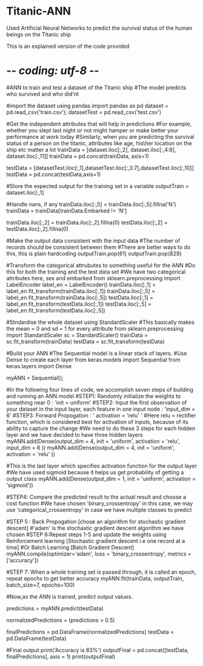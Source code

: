 # Titanic-ANN
Used Artificial Neural Networks to predict the survival status of the human beings on the Titanic ship

This is an explained version of the code provided

# -*- coding: utf-8 -*-
#ANN to train and test a dataset of the Titanic ship
#The model predicts who survived and who did'nt

#import the dataset using pandas
import pandas as pd
dataset = pd.read_csv('train.csv');
datasetTest = pd.read_csv('test.csv')

#Get the independent attributes that will help in predictions
#For example, whether you slept last night or not might hamper or make better your performance at work today
#Similarly, when you are predicting the survival status of a person on the titanic, attributes like age, his\her location on the ship etc matter a lot 
trainData = [dataset.iloc[:,2], dataset.iloc[:,4:8], dataset.iloc[:,11]]
trainData = pd.concat(trainData, axis=1)

testData = [datasetTest.iloc[:,1],datasetTest.iloc[:,3:7],datasetTest.iloc[:,10]]
testData = pd.concat(testData,axis=1)

#Store the expected output for the training set in a variable
outputTrain = dataset.iloc[:,1]

#Handle nans, if any
trainData.iloc[:,5] = trainData.iloc[:,5].fillna('N')
trainData = trainData[trainData.Embarked != 'N']

trainData.iloc[:,2] = trainData.iloc[:,2].fillna(0)
testData.iloc[:,2] = testData.iloc[:,2].fillna(0)


#Make the output data consistent with the input data
#The number of records should be consistent between them
#There are better ways to do this, this is plain hardcoding
outputTrain.pop(61)
outputTrain.pop(829)

#Transform the categorical attrubutes to something useful for the ANN
#Do this for both the training and the test data set
#We have two categorical attributes here, sex and embarked
from sklearn.preprocessing import LabelEncoder
label_en = LabelEncoder()
trainData.iloc[:,1] = label_en.fit_transform(trainData.iloc[:,1])
trainData.iloc[:,5] = label_en.fit_transform(trainData.iloc[:,5])
testData.iloc[:,1] = label_en.fit_transform(testData.iloc[:,1])
testData.iloc[:,5] = label_en.fit_transform(testData.iloc[:,5])

#Stndardise the whole dataset using StandardScaler
#This basically makes the mean = 0 and sd = 1 for every attribute
from sklearn.preprocessing import StandardScaler
sc = StandardScaler()
trainData = sc.fit_transform(trainData)
testData = sc.fit_transform(testData)

#Build your ANN
#The Sequential model is a linear stack of layers.
#Use Dense to create each layer
from keras.models import Sequential
from keras.layers import Dense

myANN = Sequential();

#In the following four lines of code, we accomplish seven steps of building and running an ANN model
#STEP1: Randomly initialize the weights to something near 0 : 'init = uniform'
#STEP2: Input the first observation of your dataset in the input layer, each feature in one input node : 'input_dim = 6'
#STEP3: Forward Propogation : ' activation = 'relu' '
#Here relu = rectifier function, which is considered best for activation of inputs, because of its ability to capture the change
#We need to do these 3 steps for each hidden layer and we have decided to have three hidden layers 
myANN.add(Dense(output_dim = 4, init = 'uniform', activation = 'relu', input_dim = 6 ))
myANN.add(Dense(output_dim = 4, init = 'uniform', activation = 'relu' ))

#This is the last layer which specifies activation function for the output layer
#We have used sigmoid because it helps us get probability of getting a output class
myANN.add(Dense(output_dim = 1, init = 'uniform', activation = 'sigmoid'))

#STEP4: Compare the predicted result to the actual result and choose a cost function
#We have chosen 'binary_crossentropy' in this case, we may use 'categorical_crossentropy' in case we have multiple classes to predict

#STEP 5 : Back Propogation [chose an algorithm for stochastic gradient descent]
#'adam' is the stochastic gradient descent algorithm we have chosen
#STEP 6:Repeat steps 1-5 and update the weights using Reinforcement learning [Stochastic gradient descent i.e one record at a time]
#Or Batch Learning [Batch Gradient Descent]
myANN.compile(optimizer='adam', loss = 'binary_crossentropy', metrics = ['accuracy'])

#STEP 7: When a whole training set is passed through, it is called an epoch, repeat epochs to get better accuracy
myANN.fit(trainData, outputTrain, batch_size=7, epochs=100)

#Now,as the ANN is trained, predict output values.

predictions = myANN.predict(testData)

normalizedPredictions =  (predictions > 0.5)

finalPredictions = pd.DataFrame(normalizedPredictions)
testData = pd.DataFrame(testData)

#Final output
print('Accuracy is 83%')
outputFinal = pd.concat([testData, finalPredictions], axis = 1)
print(outputFinal)



